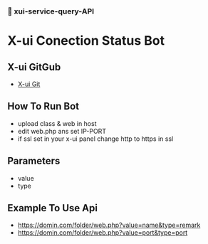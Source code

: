 ### 🔰 xui-service-query-API

# X-ui Conection Status Bot

## X-ui GitGub
- [X-ui Git](https://github.com/vaxilu/x-ui)

## How To Run Bot 

- upload class & web in host
- edit web.php ans set IP-PORT
- if ssl set in your x-ui panel change http to https in ssl

## Parameters

 - value
 - type

## Example To Use Api

- https://domin.com/folder/web.php?value=name&type=remark
- https://domin.com/folder/web.php?value=port&type=port
